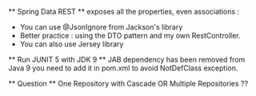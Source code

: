** Spring Data REST ** exposes all the properties, even associations :
- You can use @JsonIgnore from Jackson's library
- Better practice : using the DTO pattern and my own RestController.
- You can also use Jersey library

** Run JUNIT 5 with JDK 9 ** JAB dependency has been removed from Java 9
you need to add it in pom.xml to avoid NotDefClass exception.


** Question ** One Repository with Cascade OR Multiple Repositories ??

